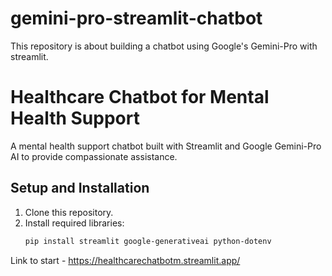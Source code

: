# gemini-pro-streamlit-chatbot
This repository is about building a chatbot using Google's Gemini-Pro with streamlit.

# Healthcare Chatbot for Mental Health Support

A mental health support chatbot built with Streamlit and Google Gemini-Pro AI to provide compassionate assistance.

## Setup and Installation

1. Clone this repository.
2. Install required libraries:
   ```bash
   pip install streamlit google-generativeai python-dotenv

Link to start - https://healthcarechatbotm.streamlit.app/
